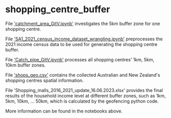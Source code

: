 # shopping_centre_buffer

File ['catchment_area_GitV.ipynb'](https://github.com/AURIN-OFFICE/shopping_centre_buffer/blob/main/catchment_area_GitV.ipynb) investigates the 5km buffer zone for one shopping centre.

File ['SA1_2021_census_income_dataset_wrangling.ipynb'](https://github.com/AURIN-OFFICE/shopping_centre_buffer/blob/main/SA1_2021_census_income_dataset_wrangling.ipynb) preprocesses the 2021 income census data to be used for generating the shopping centre buffer.

File ['Catch_pipe_GitV.ipynb'](https://github.com/AURIN-OFFICE/shopping_centre_buffer/blob/main/Catch_pipe_GitV.ipynb) processes all shopping centres' 1km, 5km, 10km buffer zones.

File ['shops_geo.csv'](https://github.com/AURIN-OFFICE/shopping_centre_buffer/blob/main/shops_geo.csv) contains the collected Australian and New Zealand's shopping centres spatial information.

File 'Shopping_malls_2016_2021_update_16.06.2023.xlsx' provides the final results of the household income level at different buffer zones, such as 1km, 5km, 10km, ... 50km, which is calculated by the geofencing python code.

More information can be found in the notebooks above.
